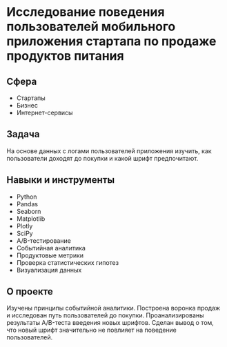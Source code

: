 # Исследование поведения пользователей мобильного приложения стартапа по продаже продуктов питания

## Сфера
- Стартапы
- Бизнес
- Интернет-сервисы

## Задача
На основе данных с логами пользователей приложения изучить, как пользователи доходят до покупки и какой шрифт предпочитают.

## Навыки и инструменты
- Python
- Pandas
- Seaborn
- Matplotlib
- Plotly
- SciPy
- A/B-тестирование
- Событийная аналитика
- Продуктовые метрики
- Проверка статистических гипотез
- Визуализация данных

## О проекте
Изучены принципы событийной аналитики. Построена
воронка продаж и исследован путь пользователей до покупки. Проанализированы
результаты A/B-теста введения новых шрифтов. Сделан вывод о том, что новый шрифт значительно не повлияет на поведение пользователей.
